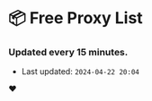 # :package: Free Proxy List
### Updated every 15 minutes.

- Last updated: `2024-04-22 20:04`

:heart:

